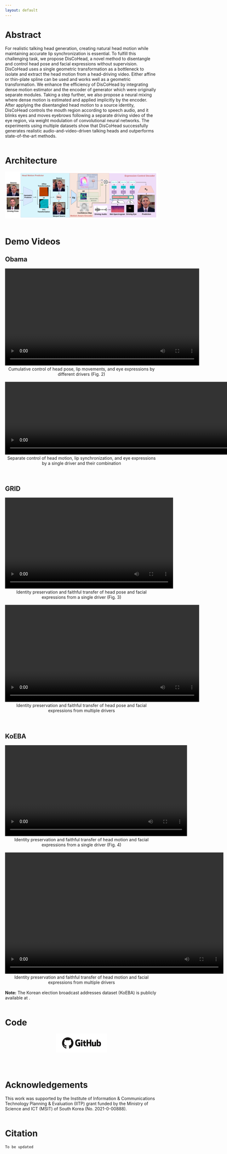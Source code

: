 ```yaml
---
layout: default
---
```

# Abstract

For realistic talking head generation, creating natural head motion while maintaining accurate lip synchronization is essential. To fulfill this challenging task, we propose DisCoHead, a novel method to disentangle and control head pose and facial expressions without supervision. DisCoHead uses a single geometric transformation as a bottleneck to isolate and extract the head motion from a head-driving video. Either affine or thin-plate spline can be used and works well as a geometric transformation. We enhance the efficiency of DisCoHead by integrating dense motion estimator and the encoder of generator which were originally separate modules. Taking a step further, we also propose a neural mixing where dense motion is estimated and applied implicitly by the encoder. After applying the disentangled head motion to a source identity, DisCoHead controls the mouth region according to speech audio, and it blinks eyes and moves eyebrows following a separate driving video of the eye region, via weight modulation of convolutional neural networks. The experiments using multiple datasets show that DisCoHead successfully generates realistic audio-and-video-driven talking heads and outperforms state-of-the-art methods.
<br><br>

# Architecture
<img src="./assets/images/figures-architecture.png">
<br><br>

# Demo Videos

## Obama 

<center>
    <!-- <iframe width="640" height="360" src="assets/videos/SampleVideo_1280x720_1mb.mp4" frameborder="0"> </iframe><br> -->
    <video controls preload="auto" width="640" height="320">
        <source src="assets/demos/fig2-font_.mp4" type="video/mp4">
    </video>
    <br>
    Cumulative control of head pose, lip movements, and eye expressions by different drivers (Fig. 2)
</center>
<!-- Fig.2. from original paper. It visualizes disentangled control of head pose, lip movements and eye expressions on the Obama dataset. Head pose, lip movements, eye expressions are sequentially added to source image each following different driving video. Detailed expressions such as blinking eyes and raising eyebrows are elegantly transferred to the source image. -->
<br>

<center>
    <!-- <iframe width="640" height="360" src="assets/videos/SampleVideo_1280x720_1mb.mp4" frameborder="0"> </iframe><br> -->
    <video controls preload="auto" width="920" height="240">
        <source src="assets/demos/obama_demo_.mp4" type="video/mp4">
    </video>
    <br>
    Separate control of head motion, lip synchronization, and eye expressions by a single driver and their combination
</center>
<!-- Demo video from Obama dataset. DiscoHead can control specific components of source image to make it follow driving video. In the above eyes only driving video, eye expressions, eyebrows, and even wrinkles of forehead are correctly transferred to source image. This video shows DiscoHead’s ability to control single components among head pose, lip movements, and eye expressions while other components fixed. -->
<br>
<br>

## GRID 

<center>
    <!-- <iframe width="640" height="360" src="assets/videos/SampleVideo_1280x720_1mb.mp4" frameborder="0"> </iframe><br> -->
    <video controls preload="auto" width="554" height="300">
        <source src="assets/demos/grid12_.mp4" type="video/mp4">
    </video>
    <br>
    Identity preservation and faithful transfer of head pose and facial expressions from a single driver (Fig. 3)
</center>
<!-- Fig.3. from original paper. Qualitative results on the GRID dataset.  Driver's lip movements, eye expressions are correctly transferred to source image while preserving source identity's original characteristics(eyes & lips appearance and motions, degree to close one's eyes and lips, positions of wrinkles and beards, direction of eye gaze,  location of eyebrows, etc.). This video shows DiscoHead's ability to maintain source identity's characteristics in highly detailed manner. -->
<br>

<center>
    <!-- <iframe width="640" height="360" src="assets/videos/SampleVideo_1280x720_1mb.mp4" frameborder="0"> </iframe><br> -->
    <video controls preload="auto" width="640" height="320">
        <source src="assets/demos/grid22_.mp4" type="video/mp4">
    </video>
    <br>
    Identity preservation and faithful transfer of head pose and facial expressions from multiple drivers
</center>
<!-- Demo video from GRID dataset. Head motion, eyes expressions, lip movements from different identity are accurately transferred to source image. DiscoHead can drive head motion, eyes expressions, lip movements from different identity, regardless of driver's sex, appearance(glasses, skin color, hair length) or voice tone. -->
<br>
<br>

## KoEBA 

<center>
    <!-- <iframe width="640" height="360" src="assets/videos/SampleVideo_1280x720_1mb.mp4" frameborder="0"> </iframe><br> -->
    <video controls preload="auto" width="600" height="300">
        <source src="assets/demos/koeba1_.mp4" type="video/mp4">
    </video>
    <br>
    Identity preservation and faithful transfer of head motion and facial expressions from a single driver (Fig. 4)
</center> 
<!-- Fig.4. from original paper. Qualitative results on the KoEBA dataset. Driving video’s head motion, lip movements, and eye expressions are elegantly transferred to source images from different videos. Concretely, eyes getting smaller and wider magically drive source image. -->
<br>

<center>
    <video controls preload="auto" width="720" height="400">
        <source src="assets/demos/koeba23_.mp4" type="video/mp4">
    </video>
    <br>
    Identity preservation and faithful transfer of head motion and facial expressions from multiple drivers
</center> 
<!-- Demo video from KoEBA dataset. This video shows DiscoHead's ability to arbitrarily control head pose, lip movements, eye expressions of source image to follow driving videos of different identities. Regardless of different characteristics of arbitrary identity, DiscoHead succintly extracts appropriate information from driving videos and use these identity-agnostic representation to transfer it into source image while preserving source image's detailed characteristics -->
<br>
<b>Note:</b> The Korean election broadcast addresses dataset (KoEBA) is publicly available at <https://github.com/deepbrainai-research/koeba>.
<br>
<br>

# Code 

<center>
    <figure>
        <a href="https://github.com/deepbrainai-research/discohead">
            <img src="assets/images/github.png" width="170.45" height="63.18">
        </a>
    </figure>
    <!-- <a href="https://github.com/deepbrainai-research/discohead">Code</a> -->
</center>
<br><br>


# Acknowledgements

This work was supported by the Institute of Information & Communications Technology Planning & Evaluation (IITP) grant funded by the Ministry of Science and ICT (MSIT) of South Korea (No. 2021-0-00888).
<br><br>



# Citation
```
To be updated
```
